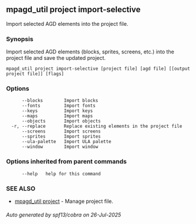 ## mpagd_util project import-selective

Import selected AGD elements into the project file.

### Synopsis

Import selected AGD elements (blocks, sprites, screens, etc.) into the project file and save the updated project.

```
mpagd_util project import-selective [project file] [agd file] [[output project file]] [flags]
```

### Options

```
      --blocks        Import blocks
      --fonts         Import fonts
      --keys          Import keys
      --maps          Import maps
      --objects       Import objects
  -r, --replace       Replace existing elements in the project file
      --screens       Import screens
      --sprites       Import sprites
      --ula-palette   Import ULA palette
      --window        Import window
```

### Options inherited from parent commands

```
      --help   help for this command
```

### SEE ALSO

* [mpagd_util project](mpagd_util_project.md)	 - Manage project file.

###### Auto generated by spf13/cobra on 26-Jul-2025
